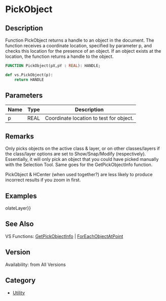 # PickObject

## Description
Function PickObject returns a handle to an object in the document. The function receives a coordinate location, specified by parameter p, and checks this location for the presence of an object. If an object exists at the location, the function returns a handle to the object.

```pascal
FUNCTION PickObject(pX,pY : REAL): HANDLE;
```

```python
def vs.PickObject(p):
    return HANDLE
```

## Parameters
|Name|Type|Description|
|---|---|---|
|p|REAL|Coordinate location to test for object.|

## Remarks
Only picks objects on the active class &amp; layer, or on other classes/layers if the class/layer options are set to Show/Snap/Modify (respectively). Essentially, it will only pick an object that you could have picked manually with the Selection Tool. Same goes for the GetPickObjectInfo function.

PickObject & HCenter (when used together?) are less likely to produce incorrect results if you zoom in first.

## Examples
olateLayer}}

## See Also
VS Functions:
[GetPickObjectInfo](GetPickObjectInfo.md) 
| [ForEachObjectAtPoint](ForEachObjectAtPoint.md)

## Version
Availability: from All Versions

## Category
* [Utility](../Categories/Utility.md)
